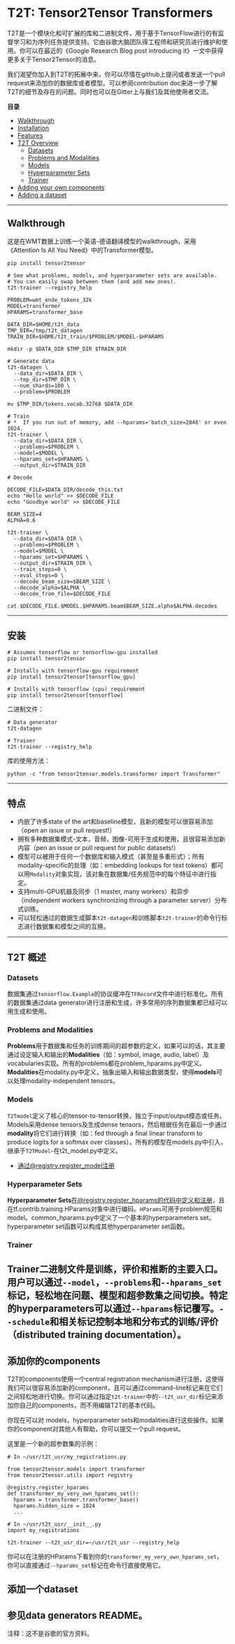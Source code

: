 # T2T: Tensor2Tensor Transformers<br>
T2T是一个模块化和可扩展的库和二进制文件，用于基于TensorFlow进行的有监督学习和为序列任务提供支持。它由谷歌大脑团队得工程师和研究员进行维护和使用。你可以在最近的《Google Research Blog post introducing it》一文中获得更多关于Tensor2Tensor的消息。<br>

我们渴望你加入到T2T的拓展中来，你可以尽情在github上提问或者发送一个pull request来添加你的数据库或者模型。可以参阅contribution doc来进一步了解T2T的细节及存在的问题。同时也可以在Gitter上与我们及其他使用者交流。<br>

**目录**<br>
* [Walkthrough](https://github.com/superwj1990/tensor2tensor/blob/master/README.md#walkthrough)
*	[Installation](https://github.com/superwj1990/tensor2tensor/blob/master/README.md#安装)
*	[Features](https://github.com/superwj1990/tensor2tensor/blob/master/README.md#特点)
*	[T2T Overview](https://github.com/superwj1990/tensor2tensor/blob/master/README.md#t2t-概述)<br>
    * [Datasets](https://github.com/superwj1990/tensor2tensor/blob/master/README.md#datasets)<br>
    * [Problems and Modalities](https://github.com/superwj1990/tensor2tensor/blob/master/README.md#problems-and-modalities)<br>
    * [Models](https://github.com/superwj1990/tensor2tensor/blob/master/README.md#models)<br>
    * [Hyperparameter Sets](https://github.com/superwj1990/tensor2tensor/blob/master/README.md#hyperparameter-sets)<br>
    * [Trainer](https://github.com/superwj1990/tensor2tensor/blob/master/README.md#trainer)<br>
*	[Adding your own components](https://github.com/superwj1990/tensor2tensor/blob/master/README.md#添加你的components)
*	[Adding a dataset](https://github.com/superwj1990/tensor2tensor/blob/master/README.md#添加一个dataset)
--------------------------------------------------------------------------------
## Walkthrough<br>
这是在WMT数据上训练一个英语-德语翻译模型的walkthrough，采用《Attention Is All You Need》中的Transformer模型。<br>
```
pip install tensor2tensor

# See what problems, models, and hyperparameter sets are available.
# You can easily swap between them (and add new ones).
t2t-trainer --registry_help

PROBLEM=wmt_ende_tokens_32k
MODEL=transformer
HPARAMS=transformer_base

DATA_DIR=$HOME/t2t_data
TMP_DIR=/tmp/t2t_datagen
TRAIN_DIR=$HOME/t2t_train/$PROBLEM/$MODEL-$HPARAMS

mkdir -p $DATA_DIR $TMP_DIR $TRAIN_DIR

# Generate data
t2t-datagen \
  --data_dir=$DATA_DIR \
  --tmp_dir=$TMP_DIR \
  --num_shards=100 \
  --problem=$PROBLEM

mv $TMP_DIR/tokens.vocab.32768 $DATA_DIR

# Train
# *  If you run out of memory, add --hparams='batch_size=2048' or even 1024.
t2t-trainer \
  --data_dir=$DATA_DIR \
  --problems=$PROBLEM \
  --model=$MODEL \
  --hparams_set=$HPARAMS \
  --output_dir=$TRAIN_DIR

# Decode

DECODE_FILE=$DATA_DIR/decode_this.txt
echo "Hello world" >> $DECODE_FILE
echo "Goodbye world" >> $DECODE_FILE

BEAM_SIZE=4
ALPHA=0.6

t2t-trainer \
  --data_dir=$DATA_DIR \
  --problems=$PROBLEM \
  --model=$MODEL \
  --hparams_set=$HPARAMS \
  --output_dir=$TRAIN_DIR \
  --train_steps=0 \
  --eval_steps=0 \
  --decode_beam_size=$BEAM_SIZE \
  --decode_alpha=$ALPHA \
  --decode_from_file=$DECODE_FILE

cat $DECODE_FILE.$MODEL.$HPARAMS.beam$BEAM_SIZE.alpha$ALPHA.decodes
```
--------------------------------------------------------------------------------
## 安装<br>
```
# Assumes tensorflow or tensorflow-gpu installed
pip install tensor2tensor

# Installs with tensorflow-gpu requirement
pip install tensor2tensor[tensorflow_gpu]

# Installs with tensorflow (cpu) requirement
pip install tensor2tensor[tensorflow]
```

二进制文件：<br>
```
# Data generator
t2t-datagen

# Trainer
t2t-trainer --registry_help
```

库的使用方法：<br>
```
python -c "from tensor2tensor.models.transformer import Transformer"
```
--------------------------------------------------------------------------------
## 特点<br>
*	内嵌了许多state of the art和baseline模型，且新的模型可以很容易添加（open an issue or pull request!）<br>
*	拥有多种数据集模式-文本，音频，图像-可用于生成和使用，且很容易添加新内容（pen an issue or pull request for public datasets!）<br>
*	模型可以被用于任何一个数据库和输入模式（甚至是多重形式）；所有modality-specific的处理（如：embedding lookups for text tokens）都可以用`Modality`对象实现，该对象在数据集/任务规范中的每个特征中进行指定。<br>
*	支持multi-GPU机器及同步（1 master, many workers）和异步（independent workers synchronizing through a parameter server）分布式训练。<br>
*	可以轻松通过的数据生成脚本`t2t-datagen`和训练脚本`t2t-trainer`的命令行标志进行数据集和模型之间的互换。<br>
--------------------------------------------------------------------------------
## T2T 概述<br>
### Datasets<br>
数据集通过`tensorflow.Example`的协议缓冲在`TFRecord`文件中进行标准化。所有的数据集通过data generator进行注册和生成，许多常用的序列数据集都已经可以用生成和使用。<br>

### Problems and Modalities<br>
**Problems**用于数据集和任务的训练期间的超参数的定义，如果可以的话，其主要通过设定输入和输出的**Modalities**（如：symbol, image, audio, label）及vocabularies实现。所有的problems都在problem_hparams.py中定义。**Modalities**在modality.py中定义，抽象出输入和输出数据类型，使得**models**可以处理modality-independent tensors。<br>

### Models<br>
`T2Tmodel`定义了核心的tensor-to-tensor转换，独立于input/output模态或任务。Models采用dense tensors及生成dense tensors，然后根据任务在最后一步通过**modality**将它们进行转换（如：fed through a final linear transform to produce logits for a softmax over classes）。所有的模型在models.py中引入，继承于`T2TModel`-在t2t_model.py中定义。<br>
*	通过@registry.register_model注册<br>

### Hyperparameter Sets<br>
**Hyperparameter Sets**在@registry.register_hparams的代码中定义和注册，且在tf.contrib.training.HParams对象中进行编码。`HParams`可用于problem规范和model。common_hparams.py中定义了一个基本的hyperparameters set。hyperparameter set函数可以构成其他hyperparameter set函数。<br>

### Trainer<br>
**Trainer**二进制文件是训练，评价和推断的主要入口。用户可以通过`--model`，`--problems`和`--hparams_set`标记，轻松地在问题、模型和超参数集之间切换。特定的hyperparameters可以通过`--hparams`标记覆写。`--schedule`和相关标记控制本地和分布式的训练/评价（distributed training documentation）。<br>
--------------------------------------------------------------------------------
## 添加你的components<br>
T2T的components使用一个central registration mechanism进行注册，这使得我们可以很容易添加新的component，且可以通过command-line标记来在它们之间轻松地进行切换。你可以通过指定`t2t-trainer`中的`--t2t_usr_dir`标记来添加你自己的components，而不用编辑T2T的基本代码。<br>

你现在可以对 models，hyperparameter sets和modalities进行这些操作。如果你的component对其他人有帮助，你可以提交一个pull request。<br>

这里是一个新的超参数集的示例：
```
# In ~/usr/t2t_usr/my_registrations.py

from tensor2tensor.models import transformer
from tensor2tensor.utils import registry

@registry.register_hparams
def transformer_my_very_own_hparams_set():
  hparams = transformer.transformer_base()
  hparams.hidden_size = 1024
  ...
```

```
# In ~/usr/t2t_usr/__init__.py
import my_registrations
```

```
t2t-trainer --t2t_usr_dir=~/usr/t2t_usr --registry_help
```

你可以在注册的HParams下看到你的`transformer_my_very_own_hparams_set`，你可以直接通过`--hparams_set`标记在命令行直接使用它。<br>

## 添加一个dataset<br>
参见data generators README。<br>
--------------------------------------------------------------------------------
注释：这不是谷歌的官方资料。<br>


